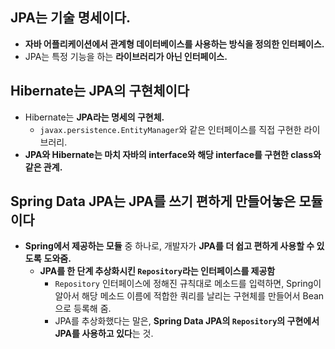 

## JPA는 기술 명세이다.

- **자바 어플리케이션에서 관계형 데이터베이스를 사용하는 방식을 정의한 인터페이스.**
- JPA는 특정 기능을 하는 **라이브러리가 아닌 인터페이스.**


## Hibernate는 JPA의 구현체이다

- Hibernate는 **JPA라는 명세의 구현체.**
    - `javax.persistence.EntityManager`와 같은 인터페이스를 직접 구현한 라이브러리.
- **JPA와 Hibernate는 마치 자바의 interface와 해당 interface를 구현한 class와 같은 관계.**


## Spring Data JPA는 JPA를 쓰기 편하게 만들어놓은 모듈이다

- **Spring에서 제공하는 모듈** 중 하나로, 개발자가 **JPA를 더 쉽고 편하게 사용할 수 있도록** **도와줌.**
    - **JPA를 한 단계 추상화시킨 `Repository`라는 인터페이스를 제공함**
        - `Repository` 인터페이스에 정해진 규칙대로 메소드를 입력하면, Spring이 알아서 해당 메소드 이름에 적합한 쿼리를 날리는 구현체를 만들어서 Bean으로 등록해 줌.
        - JPA를 추상화했다는 말은, **Spring Data JPA의 `Repository`의 구현에서 JPA를 사용하고 있다**는 것.
